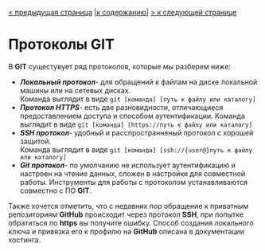 [< предыдущая страница](./3.local_%26_remote_repo.md "Локальные и удаленные репозитории") [|к содержанию|](./README.md "Содержание") [> к следующей странице](./5.command_line_work.md "Работа с командной строкой")  
# Протоколы GIT  
В **GIT** сущестувует ряд протоколов, которые мы разберем ниже: 
+ ***Локальный протокол***- для обращений к файлам на диске локальной машины или на сетевых дисках.  
Команда выглядит в виде ``git [команда] [путь к файлу или каталогу]``  
+ ***Протокол HTTPS***- есть две разновидности, отличающиеся предоставлением доступа и способом аутентификации.
Команда выглядит в виде ``git [команда] [https://путь к файлу или каталогу]``  
+ ***SSH протокол***- удобный и расспространненый протокол с хорошей защитой.   
Команда выглядит в виде ``git [команда] [ssh://{user@}путь к файлу или каталогу]``  
+ ***Git протокол***- по умолчанию не использует аутентификацию и настроен на чтение данных, сложен в настройке для совместной работы. Инструменты для работы с протоколом устанавливаются совместно с ПО **GIT**.  


Также хочется отметить, что с недавних пор обращение к приватным репозиториям **GitHub** происходит через протокол **SSH**, при попытке обратиться по **https** вы получите ошибку. Способ создания локального ключа и привязка его к профилю на **GitHub** описана в документации хостинга. 
